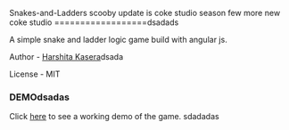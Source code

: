 Snakes-and-Ladders scooby update is coke studio season few more new coke studio
==================dsadads

A simple snake and ladder logic game build with angular js.

Author - [Harshita Kasera](https://github.com/hkasera)dsada

License - MIT


### DEMOdsadas

Click <a href="http://harshitakasera.com/projects/snl/game" target="_blank">here</a> to see a working demo of the game.
sdadadas